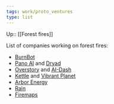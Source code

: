 ```yaml
---
tags: work/proto_ventures
type: list
---
```

Up:: [[Forest fires]]

List of companies working on forest fires:
- [BurnBot](https://burnbot.com/)
- [Pano AI](https://www.pano.ai/) and [Dryad](https://voyagervc.us12.list-manage.com/track/click?u=cb8a60ff42af54c35150d7cc1&id=dff8af66ef&e=0d252b644b)
-  [Overstory](https://voyagervc.us12.list-manage.com/track/click?u=cb8a60ff42af54c35150d7cc1&id=4f89aec46e&e=0d252b644b) and [AI-Dash](https://voyagervc.us12.list-manage.com/track/click?u=cb8a60ff42af54c35150d7cc1&id=68ac242e9f&e=0d252b644b)
- [Kettle](https://voyagervc.us12.list-manage.com/track/click?u=cb8a60ff42af54c35150d7cc1&id=dbdcbf8274&e=0d252b644b) and [Vibrant Planet](https://voyagervc.us12.list-manage.com/track/click?u=cb8a60ff42af54c35150d7cc1&id=c816a3d9e7&e=0d252b644b)
- [Arbor Energy](https://voyagervc.us12.list-manage.com/track/click?u=cb8a60ff42af54c35150d7cc1&id=0ee11d4865&e=0d252b644b)
-  [Rain](https://voyagervc.us12.list-manage.com/track/click?u=cb8a60ff42af54c35150d7cc1&id=e41482e436&e=0d252b644b)
- [Firemaps](https://voyagervc.us12.list-manage.com/track/click?u=cb8a60ff42af54c35150d7cc1&id=12d7a04796&e=0d252b644b)
